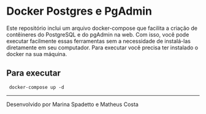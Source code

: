 # Docker Postgres e PgAdmin

Este repositório inclui um arquivo docker-compose que facilita a criação de contêineres do PostgreSQL e do pgAdmin na web. Com isso, você pode executar facilmente essas ferramentas sem a necessidade de instalá-las diretamente em seu computador.
Para executar você precisa ter instalado o docker na sua máquina.


## Para executar
```
 docker-compose up -d
```


---
Desenvolvido por Marina Spadetto e Matheus Costa
